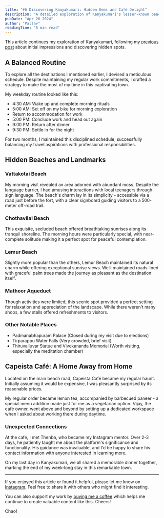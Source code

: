 ```yaml
---
title: "#6 Discovering Kanyakumari: Hidden Gems and Café Delight"
description: "A detailed exploration of Kanyakumari's lesser-known beaches, landmarks, and a special café that became a home away from home, featuring unique travel experiences and local connections."
pubDate: "Apr 20 2024"
author: "Pallav"
readingTime: "5 min read"
---
```


This article continues my exploration of Kanyakumari, following my [previous post](/blog/exploring-kanyakumari) about initial impressions and discovering hidden spots.

## A Balanced Routine

To explore all the destinations I mentioned earlier, I devised a meticulous schedule. Despite maintaining my regular work commitments, I crafted a strategy to make the most of my time in this captivating town.

My weekday routine looked like this:
- 4:30 AM: Wake up and complete morning rituals
- 5:00 AM: Set off on my bike for morning exploration
- Return to accommodation for work
- 5:00 PM: Conclude work and head out again
- 9:00 PM: Return after dinner
- 9:30 PM: Settle in for the night

For two months, I maintained this disciplined schedule, successfully balancing my travel aspirations with professional responsibilities.

## Hidden Beaches and Landmarks

### Vattakotai Beach
My morning visit revealed an area adorned with abundant moss. Despite the language barrier, I had amusing interactions with local teenagers through sign language. The beach's charm lay in its simplicity - accessible via a road just before the fort, with a clear signboard guiding visitors to a 500-meter off-road trail.

### Chothavilai Beach
This exquisite, secluded beach offered breathtaking sunrises along its tranquil shoreline. The morning hours were particularly special, with near-complete solitude making it a perfect spot for peaceful contemplation.

### Lemur Beach
Slightly more popular than the others, Lemur Beach maintained its natural charm while offering exceptional sunrise views. Well-maintained roads lined with graceful palm trees made the journey as pleasant as the destination itself.

### Mathoor Aqueduct
Though activities were limited, this scenic spot provided a perfect setting for relaxation and appreciation of the landscape. While there weren't many shops, a few stalls offered refreshments to visitors.

### Other Notable Places
- Padmanabhapuram Palace (Closed during my visit due to elections)
- Tirparappu Water Falls (Very crowded, brief visit)
- Thiruvalluvar Statue and Vivekananda Memorial (Worth visiting, especially the meditation chamber)

## Capeista Café: A Home Away from Home

Located on the main beach road, Capeista Café became my regular haunt. Initially assuming it would be expensive, I was pleasantly surprised by its reasonable prices.

My regular order became lemon tea, accompanied by barbecued paneer - a special menu addition made just for me as a vegetarian option. Vijay, the café owner, went above and beyond by setting up a dedicated workspace when I asked about working there during daytime.

### Unexpected Connections

At the café, I met Thenba, who became my Instagram mentor. Over 2-3 days, he patiently taught me about the platform's significance and functionality. His guidance was invaluable, and I'd be happy to share his contact information with anyone interested in learning more.

On my last day in Kanyakumari, we all shared a memorable dinner together, marking the end of my week-long stay in this remarkable town.

---

If you enjoyed this article or found it helpful, please let me know on [Instagram](https://www.instagram.com/pallav_jha26/). Feel free to share it with others who might find it interesting.

You can also support my work by [buying me a coffee](https://buymeacoffee.com/pallavjha) which helps me continue to create valuable content like this. Cheers!

Chao!